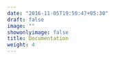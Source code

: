 ```yaml
---
date: "2016-11-05T19:50:47+05:30"
draft: false
image: ""
showonlyimage: false
title: Documentation
weight: 4
---
```





[1]: /img/portfolio/Capterra_Analysis.html  

